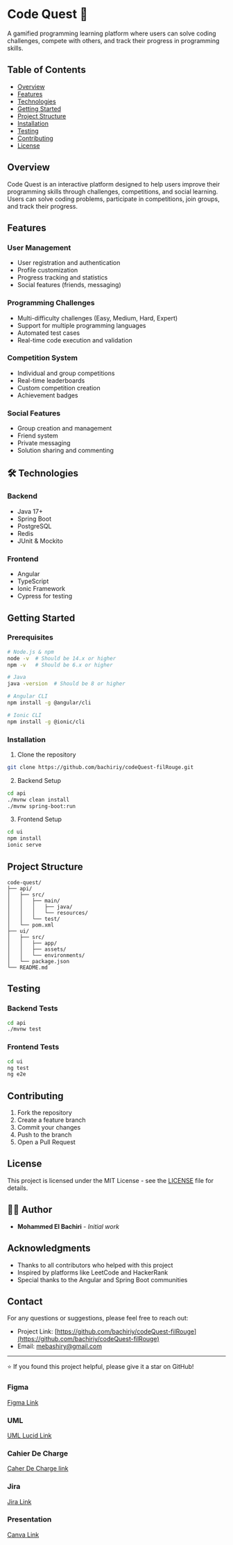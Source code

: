 # Code Quest 🚀

A gamified programming learning platform where users can solve coding challenges, compete with others, and track their progress in programming skills.

## Table of Contents
- [Overview](#overview)
- [Features](#features)
- [Technologies](#technologies)
- [Getting Started](#getting-started)
- [Project Structure](#project-structure)
- [Installation](#installation)
- [Testing](#testing)
- [Contributing](#contributing)
- [License](#license)

## Overview

Code Quest is an interactive platform designed to help users improve their programming skills through challenges, competitions, and social learning. Users can solve coding problems, participate in competitions, join groups, and track their progress.

## Features

### User Management
- User registration and authentication
- Profile customization
- Progress tracking and statistics
- Social features (friends, messaging)

### Programming Challenges
- Multi-difficulty challenges (Easy, Medium, Hard, Expert)
- Support for multiple programming languages
- Automated test cases
- Real-time code execution and validation

### Competition System
- Individual and group competitions
- Real-time leaderboards
- Custom competition creation
- Achievement badges

### Social Features
- Group creation and management
- Friend system
- Private messaging
- Solution sharing and commenting

## 🛠 Technologies

### Backend
- Java 17+
- Spring Boot
- PostgreSQL
- Redis
- JUnit & Mockito

### Frontend
- Angular
- TypeScript
- Ionic Framework
- Cypress for testing

## Getting Started

### Prerequisites
```bash
# Node.js & npm
node -v  # Should be 14.x or higher
npm -v   # Should be 6.x or higher

# Java
java -version  # Should be 8 or higher

# Angular CLI
npm install -g @angular/cli

# Ionic CLI
npm install -g @ionic/cli
```

### Installation
1. Clone the repository
```bash
git clone https://github.com/bachiriy/codeQuest-filRouge.git
```

2. Backend Setup
```bash
cd api 
./mvnw clean install
./mvnw spring-boot:run
```

3. Frontend Setup
```bash
cd ui 
npm install
ionic serve
```

## Project Structure
```
code-quest/
├── api/
│   ├── src/
│   │   ├── main/
│   │   │   ├── java/
│   │   │   └── resources/
│   │   └── test/
│   └── pom.xml
├── ui/
│   ├── src/
│   │   ├── app/
│   │   ├── assets/
│   │   └── environments/
│   └── package.json
└── README.md
```

## Testing

### Backend Tests
```bash
cd api 
./mvnw test
```

### Frontend Tests
```bash
cd ui 
ng test
ng e2e
```

## Contributing

1. Fork the repository
2. Create a feature branch
3. Commit your changes
4. Push to the branch
5. Open a Pull Request

## License

This project is licensed under the MIT License - see the [LICENSE](LICENSE) file for details.

## 👨‍💻 Author

- **Mohammed El Bachiri** - *Initial work*

## Acknowledgments

- Thanks to all contributors who helped with this project
- Inspired by platforms like LeetCode and HackerRank
- Special thanks to the Angular and Spring Boot communities

## Contact

For any questions or suggestions, please feel free to reach out:
- Project Link: [https://github.com/bachiriy/codeQuest-filRouge](https://github.com/bachiriy/codeQuest-filRouge)
- Email: [mebashiry@gmail.com](mailto:mebashiry@gmail.com)

---
⭐️ If you found this project helpful, please give it a star on GitHub!

### Figma
[Figma Link](https://www.figma.com/design/AxH4ZBjbD0QeKUkgs0tWEu/Code-Quest?node-id=0-1&t=hTEUo5H5Evd5BG4T-1)
### UML
[UML Lucid Link](https://lucid.app/lucidchart/5dcd177b-7222-46d3-a15d-1c8e41fffada/edit?viewport_loc=-2952%2C-1052%2C6336%2C3141%2C0_0&invitationId=inv_a85aebd7-f930-460b-995d-c0850d7c5e99)
### Cahier De Charge
[Caher De Charge link](https://docs.google.com/document/d/1WXUcc49OpQ-MZNlmTE7ZIOJzDN2WA0uzX78XgBRN6Wg/edit?usp=sharing)
### Jira 
[Jira Link](https://mohammedelbachiri945.atlassian.net/jira/software/projects/CQ/list?atlOrigin=eyJpIjoiZThmMWY3MGU2NTlhNDI1MmIwOWVkNTBmNmZkMmMzMjgiLCJwIjoiaiJ9)

### Presentation 
<a href="http://canva.com" target="_blank">Canva Link</a>
